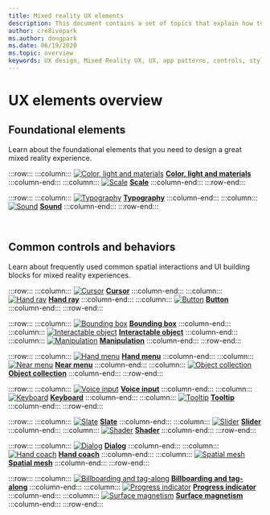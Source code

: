 ```yaml
---
title: Mixed reality UX elements
description: This document contains a set of topics that explain how to design for mixed reality devices.
author: cre8ivepark
ms.author: dongpark
ms.date: 06/19/2020
ms.topic: overview
keywords: UX design, Mixed Reality UX, UX, app patterns, controls, style, HoloLens, interaction, spatial interaction, spatial UI, UX elements, behaviors, building blocks, typography, color, mixed reality headset, windows mixed reality headset, virtual reality headset, HoloLens, MRTK, Mixed Reality Toolkit
---
```


# UX elements overview
## Foundational elements
Learn about the foundational elements that you need to design a great mixed reality experience.

:::row:::
    :::column:::
       [![Color, light and materials](images/640px-fragments.png)](color-light-and-materials.md)
        **[Color, light and materials](color-light-and-materials.md)**
    :::column-end:::
    :::column:::
       [![Scale](images/volvo-cars-microsoft-hololens-experience01-640px.png)](scale.md)
        **[Scale](scale.md)**
    :::column-end:::
:::row-end:::

:::row:::
    :::column:::
       [![Typography](images/typography-cover.png)](typography.md)
        **[Typography](typography.md)**
    :::column-end:::
    :::column:::
       [![Sound](images/spatialaudio.png)](spatial-sound-design.md)
        **[Sound](spatial-sound-design.md)**
    :::column-end:::
:::row-end:::

<br>

## Common controls and behaviors
Learn about frequently used common spatial interactions and UI building blocks for mixed reality experiences.

:::row:::
    :::column:::
       [![Cursor](images/UX_Hero_Cursor.jpg)](cursors.md)
        **[Cursor](cursors.md)**
    :::column-end:::
    :::column:::
       [![Hand ray](images/UX_Hero_HandRay.jpg)](point-and-commit.md)
        **[Hand ray](point-and-commit.md)**
    :::column-end:::
    :::column:::
       [![Button](images/UX_Hero_Button.jpg)](button.md)
        **[Button](button.md)**
    :::column-end:::
:::row-end:::

:::row:::
    :::column:::
       [![Bounding box](images/UX_Hero_BoundingBox.jpg)](app-bar-and-bounding-box.md)
        **[Bounding box](app-bar-and-bounding-box.md)**
    :::column-end:::
    :::column:::
       [![Interactable object](images/UX_Hero_Interactable.jpg)](interactable-object.md)
        **[Interactable object](interactable-object.md)**
    :::column-end:::
    :::column:::
       [![Manipulation](images/UX_Hero_Manipulation.jpg)](direct-manipulation.md)
        **[Manipulation](direct-manipulation.md)**
    :::column-end:::
:::row-end:::

:::row:::
    :::column:::
       [![Hand menu](images/UX_Hero_HandMenu.jpg)](hand-menu.md)
        **[Hand menu](hand-menu.md)**
    :::column-end:::
    :::column:::
       [![Near menu](images/UX_Hero_NearMenu.jpg)](near-menu.md)
        **[Near menu](near-menu.md)**
    :::column-end:::
    :::column:::
       [![Object collection](images/UX_Hero_ObjectCollection.jpg)](object-collection.md)
        **[Object collection](object-collection.md)**
    :::column-end:::
:::row-end:::

:::row:::
    :::column:::
       [![Voice input](images/UX_Hero_VoiceCommand.jpg)](voice-input.md)
        **[Voice input](voice-input.md)**
    :::column-end:::
    :::column:::
       [![Keyboard](images/UX_Hero_Keyboard.jpg)](keyboard.md)
        **[Keyboard](keyboard.md)**
    :::column-end:::
    :::column:::
       [![Tooltip](images/UX_Hero_Tooltip.jpg)](tooltip.md)
        **[Tooltip](tooltip.md)**
    :::column-end:::
:::row-end:::

:::row:::
    :::column:::
       [![Slate](images/UX_Hero_Slate.jpg)](slate.md)
        **[Slate](slate.md)**
    :::column-end:::
    :::column:::
       [![Slider](images/UX_Hero_Slider.jpg)](slider.md)
        **[Slider](slider.md)**
    :::column-end:::
    :::column:::
        [![Shader](images/UX_Hero_StandardShader.jpg)](shader.md)
        **[Shader](shader.md)**
    :::column-end:::
:::row-end:::

:::row:::
    :::column:::
       [![Dialog](images/MRTK_UX_Dialog.jpg)](dialog-ui.md)
        **[Dialog](dialog-ui.md)**
    :::column-end:::
    :::column:::
       [![Hand coach](images/HandCoach/MRTK_handCoach.jpg)](hand-coach.md)
        **[Hand coach](hand-coach.md)**
    :::column-end:::
    :::column:::
       [![Spatial mesh](images/MRTK_PulseShader_SpatialMesh.gif)](spatial-mesh-ux.md)
        **[Spatial mesh](spatial-mesh-ux.md)**
    :::column-end:::
:::row-end:::

:::row:::
    :::column:::
        [![Billboarding and tag-along](images/MRTK_TagAlong.gif)](billboarding-and-tag-along.md)
        **[Billboarding and tag-along](billboarding-and-tag-along.md)**
    :::column-end:::
    :::column:::
       [![Progress indicator](images/MRTK_ProgressIndicator.gif)](progress.md)
        **[Progress indicator](progress.md)**
    :::column-end:::
    :::column:::
       [![Surface magnetism](images/MRTK_SurfaceMagnetism.gif)](surface-magnetism.md)
        **[Surface magnetism](surface-magnetism.md)**
    :::column-end:::
:::row-end:::

<br>
